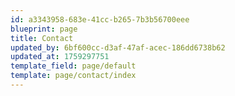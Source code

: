 ```yaml
---
id: a3343958-683e-41cc-b265-7b3b56700eee
blueprint: page
title: Contact
updated_by: 6bf600cc-d3af-47af-acec-186dd6738b62
updated_at: 1759297751
template_field: page/default
template: page/contact/index
---
```

